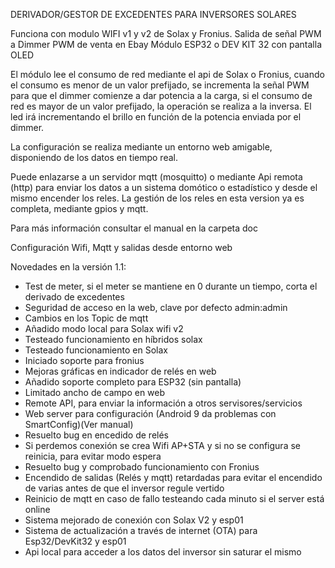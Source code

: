 DERIVADOR/GESTOR DE EXCEDENTES PARA INVERSORES SOLARES

Funciona con modulo WIFI v1 y v2 de Solax y Fronius.
Salida de señal PWM a Dimmer PWM de venta en Ebay
Módulo ESP32 o DEV KIT 32 con pantalla OLED

El módulo lee el consumo de red mediante el api de Solax o Fronius, cuando el consumo es menor de un valor prefijado, se incrementa la señal PWM para que el dimmer comienze a dar potencia a la carga, si el consumo de red es mayor de un valor prefijado, la operación se realiza a la inversa. El led irá incrementando el brillo en función de la potencia enviada por el dimmer.

La configuración se realiza mediante un entorno web amigable, disponiendo de los datos en tiempo real.

Puede enlazarse a un servidor mqtt (mosquitto) o mediante Api remota (http) para enviar los datos a un sistema domótico o estadístico y desde el mismo encender los reles.
La gestión de los reles en esta version ya es completa, mediante gpios y mqtt.

Para más información consultar el manual en la carpeta doc

Configuración Wifi, Mqtt y salidas desde entorno web

Novedades en la versión 1.1:

- Test de meter, si el meter se mantiene en 0 durante un tiempo, corta el derivado de excedentes
- Seguridad de acceso en la web, clave por defecto admin:admin
- Cambios en los Topic de mqtt
- Añadido modo local para Solax wifi v2
- Testeado funcionamiento en híbridos solax
- Testeado funcionamiento en Solax
- Iniciado soporte para fronius
- Mejoras gráficas en indicador de relés en web
- Añadido soporte completo para ESP32 (sin pantalla)
- Limitado ancho de campo en web
- Remote API, para enviar la información a otros servisores/servicios
- Web server para configuración (Android 9 da problemas con SmartConfig)(Ver manual)
- Resuelto bug en encedido de relés
- Si perdemos conexión se crea Wifi AP+STA y si no se configura se reinicia, para evitar modo espera
- Resuelto bug y comprobado funcionamiento con Fronius
- Encendido de salidas (Relés y mqtt) retardadas para evitar el encendido de varias antes de que el inversor regule vertido
- Reinicio de mqtt en caso de fallo testeando cada minuto si el server está online
- Sistema mejorado de conexión con Solax V2 y esp01
- Sistema de actualización a través de internet (OTA) para Esp32/DevKit32 y esp01
- Api local para acceder a los datos del inversor sin saturar el mismo






